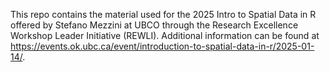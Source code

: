 This repo contains the material used for the 2025 Intro to Spatial Data in R offered by Stefano Mezzini at UBCO through the	Research Excellence Workshop Leader Initiative (REWLI). Additional information can be found at https://events.ok.ubc.ca/event/introduction-to-spatial-data-in-r/2025-01-14/.
